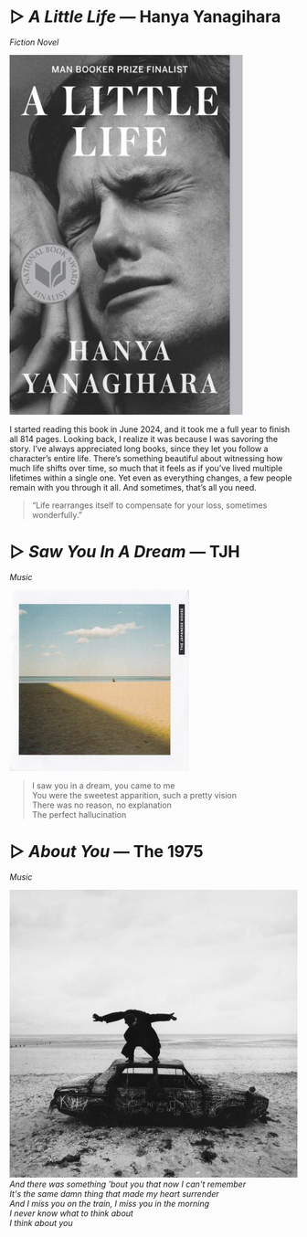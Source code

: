 # ▷ *A Little Life* — Hanya Yanagihara
*Fiction Novel*

![A Little Life](recs/alittlelife.jpg)

I started reading this book in June 2024, and it took me a full year to finish all 814 pages. Looking back, I realize it was because I was savoring the story. I’ve always appreciated long books, since they let you follow a character’s entire life. There’s something beautiful about witnessing how much life shifts over time, so much that it feels as if you’ve lived multiple lifetimes within a single one. Yet even as everything changes, a few people remain with you through it all. And sometimes, that’s all you need.

> “Life rearranges itself to compensate for your loss, sometimes wonderfully.”


# ▷ *Saw You In A Dream* — TJH
*Music*

![Saw You In a Dream](recs/sawyouinadream.jpg)
> I saw you in a dream, you came to me    
> You were the sweetest apparition, such a pretty vision    
> There was no reason, no explanation   
> The perfect hallucination   


# ▷ *About You* — The 1975
*Music*

![About You](recs/aboutyou.jpg)
*And there was something 'bout you that now I can't remember*   
*It's the same damn thing that made my heart surrender*  
*And I miss you on the train, I miss you in the morning*  
*I never know what to think about*  
*I think about you*  